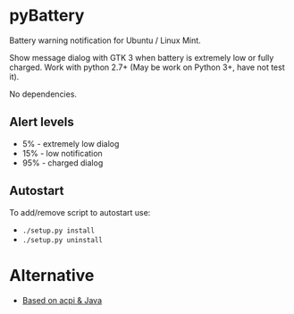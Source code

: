 # pyBattery #

Battery warning notification for Ubuntu / Linux Mint.

Show message dialog with GTK 3 when battery is extremely low or fully charged. Work with python 2.7+ (May be work on Python 3+, have not test it).

No dependencies.

## Alert levels ##

* 5% - extremely low dialog
* 15% - low notification
* 95% - charged dialog

## Autostart ##

To add/remove script to autostart use:

* `./setup.py install`
* `./setup.py uninstall`

# Alternative #

* [Based on acpi & Java](http://linuxsoftware.moncerbae.com/2015/07/how-to-create-battery-warning-in-ubuntu.html)
